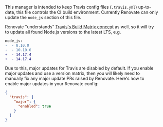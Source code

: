 This manager is intended to keep Travis config files (`.travis.yml`) up-to-date, this file controls the CI build environment.
Currently Renovate can only update the `node_js` section of this file.

Renovate "understands" [Travis's Build Matrix concept](https://docs.travis-ci.com/user/build-matrix/#matrix-expansion) as well, so it will try to update all found Node.js versions to the latest LTS, e.g.

```diff
node_js:
-  - 8.10.0
-  - 10.10.0
+  - 14.17.4
+  - 14.17.4
```

Due to this, major updates for Travis are disabled by default.
If you enable major updates and use a version matrix, then you will likely need to manually fix any major update PRs raised by Renovate.
Here's how to enable major updates in your Renovate config:

```json
{
  "travis": {
    "major": {
      "enabled": true
    }
  }
}
```
